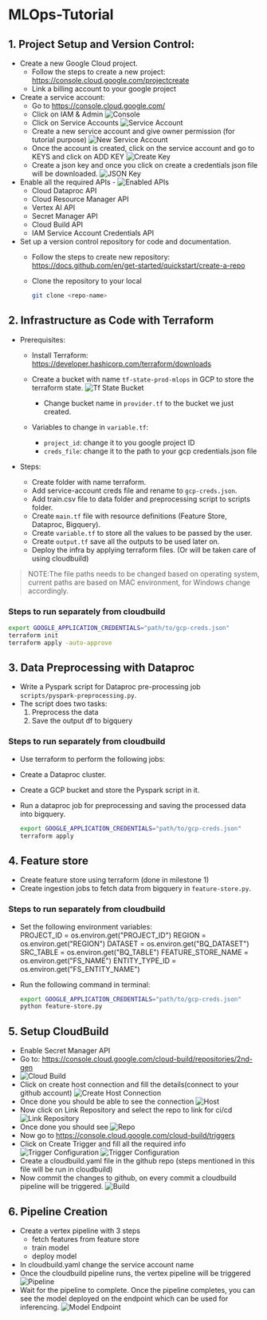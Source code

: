 # MLOps-Tutorial

## 1. Project Setup and Version Control:

- Create a new Google Cloud project.
  - Follow the steps to create a new project: https://console.cloud.google.com/projectcreate
  - Link a billing account to your google project
- Create a service account:
  - Go to https://console.cloud.google.com/
  - Click on IAM & Admin
    ![Console](images/console.png)
  - Click on Service Accounts
    ![Service Account](images/service-account.png)
  - Create a new service account and give owner permission (for tutorial purpose)
    ![New Service Account](images/new-service-account.png)
  - Once the account is created, click on the service account and go to KEYS and click on ADD KEY
    ![Create Key](images/create-key.png)
  - Create a json key and once you click on create a credentials json file will be downloaded.
    ![JSON Key](images/json-key.png)
- Enable all the required APIs - 
  ![Enabled APIs](images/enabled-apis.png)
  - Cloud Dataproc API
  - Cloud Resource Manager API
  - Vertex AI API
  - Secret Manager API
  - Cloud Build API
  - IAM Service Account Credentials API
- Set up a version control repository for code and documentation.
  - Follow the steps to create new repository: https://docs.github.com/en/get-started/quickstart/create-a-repo
  - Clone the repository to your local

    ```sh
    git clone <repo-name>
    ```

## 2. Infrastructure as Code with Terraform

- Prerequisites:
  - Install Terraform: https://developer.hashicorp.com/terraform/downloads
  - Create a bucket with name `tf-state-prod-mlops` in GCP to store the terraform state.
    ![Tf State Bucket](ss-record/tf-state-bucket.gif)
    - Change bucket name in `provider.tf` to the bucket we just created.

  - Variables to change in `variable.tf`:
    - `project_id`: change it to you google project ID
    - `creds_file`: change it to the path to your gcp credentials.json file

- Steps:
  - Create folder with name terraform.
  - Add service-account creds file and rename to `gcp-creds.json`.
  - Add train.csv file to data folder and preprocessing script to scripts folder.
  - Create `main.tf` file with resource definitions (Feature Store, Dataproc, Bigquery).
  - Create `variable.tf` to store all the values to be passed by the user.
  - Create `output.tf` save all the outputs to be used later on.
  - Deploy the infra by applying terraform files. (Or will be taken care of using cloudbuild)

>NOTE:The file paths needs to be changed based on operating system, current paths are based on MAC environment, for Windows change accordingly.

### Steps to run separately from cloudbuild

```sh
export GOOGLE_APPLICATION_CREDENTIALS="path/to/gcp-creds.json"
terraform init
terraform apply -auto-approve 
```

## 3. Data Preprocessing with Dataproc

- Write a Pyspark script for Dataproc pre-processing job `scripts/pyspark-preprocessing.py`.
- The script does two tasks:  
   1. Preprocess the data
   2. Save the output df to bigquery

### Steps to run separately from cloudbuild

- Use terraform to perform the following jobs:
- Create a Dataproc cluster.
- Create a GCP bucket and store the Pyspark script in it.
- Run a dataproc job for preprocessing and saving the processed data into bigquery.

  ```sh
  export GOOGLE_APPLICATION_CREDENTIALS="path/to/gcp-creds.json"
  terraform apply
  ```

## 4. Feature store

- Create feature store using terraform (done in milestone 1)
- Create ingestion jobs to fetch data from bigquery in `feature-store.py`.

### Steps to run separately from cloudbuild

- Set the following environment variables:  
  PROJECT_ID = os.environ.get("PROJECT_ID")
  REGION = os.environ.get("REGION")
  DATASET = os.environ.get("BQ_DATASET")
  SRC_TABLE = os.environ.get("BQ_TABLE")
  FEATURE_STORE_NAME = os.environ.get("FS_NAME")
  ENTITY_TYPE_ID = os.environ.get("FS_ENTITY_NAME")
- Run the following command in terminal:

  ```sh
  export GOOGLE_APPLICATION_CREDENTIALS="path/to/gcp-creds.json"
  python feature-store.py 
  ```

## 5. Setup CloudBuild

- Enable Secret Manager API
- Go to: https://console.cloud.google.com/cloud-build/repositories/2nd-gen 
- ![Cloud Build](images/cloudbuild-repo.png)
- Click on create host connection and fill the details(connect to your github account)
  ![Create Host Connection](images/create-host-conn.png)
- Once done you should be able to see the connection
  ![Host](images/host.png)
- Now click on Link Repository and select the repo to link for ci/cd
  ![Link Repository](images/link-repo.png)
- Once done you should see ![Repo](images/repo.png)
- Now go to https://console.cloud.google.com/cloud-build/triggers
- Click on Create Trigger and fill all the required info
  ![Trigger Configuration](images/trigger-config1.png)
  ![Trigger Configuration](images/trigger-config2.png)
- Create a cloudbuild.yaml file in the github repo (steps mentioned in this file will be run in cloudbuild)
- Now commit the changes to github, on every commit a cloudbuild pipeline will be triggered.
  ![Build](images/build.png)

## 6. Pipeline Creation

- Create a vertex pipeline with 3 steps
  - fetch features from feature store
  - train model
  - deploy model
- In cloudbuild.yaml change the service account name
- Once the cloudbuild pipeline runs, the vertex pipeline will be triggered
 ![Pipeline](images/pipeline.png)
- Wait for the pipeline to complete. Once the pipeline completes, you can see the model deployed on the endpoint which can be used for inferencing.
 ![Model Endpoint](images/model-endpoint.png)
